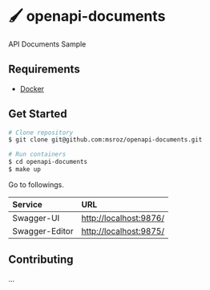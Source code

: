 # 🖌 openapi-documents

API Documents Sample

## Requirements

- [Docker](https://www.docker.com/)

## Get Started

```bash
# Clone repository
$ git clone git@github.com:msroz/openapi-documents.git

# Run containers
$ cd openapi-documents
$ make up
```

Go to followings.

|Service       |URL |
|:-------------|:---|
|Swagger-UI    | [http://localhost:9876/](http://localhost:9876/)|
|Swagger-Editor| [http://localhost:9875/](http://localhost:9875/)|

## Contributing

...